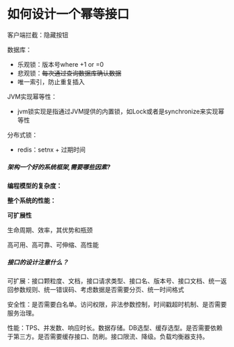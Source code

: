 # 如何设计一个幂等接口

客户端拦截：隐藏按钮

数据库：

* 乐观锁：版本号where +1 or =0
* 悲观锁：~~每次通过查询数据库确认数据~~
* 唯一索引，防止重复插入

JVM实现幂等性：

* jvm锁实现是指通过JVM提供的内置锁，如Lock或者是synchronize来实现幂等性

分布式锁：

* redis：setnx + 过期时间



##### 架构一个好的系统框架,需要哪些因素?

**编程模型的复杂度：**

**整个系统的性能：**

**可扩展性**

生命周期、效率，其优势和瓶颈

高可用、高可靠、可伸缩、高性能



##### 接口的设计注意什么？

可扩展：接口颗粒度、文档，接口请求类型、接口名、版本号、接口文档、统一返回参数规则、统一错误码、考虑数据是否需要分页、统一时间格式

安全性：是否需要白名单。访问权限，非法参数控制，时间戳超时机制、是否需要服务治理。

性能：TPS、并发数、响应时长。数据存储。DB选型、缓存选型。是否需要依赖于第三方。是否需要缓存接口、防刷。接口限流、降级。负载均衡器支持。

